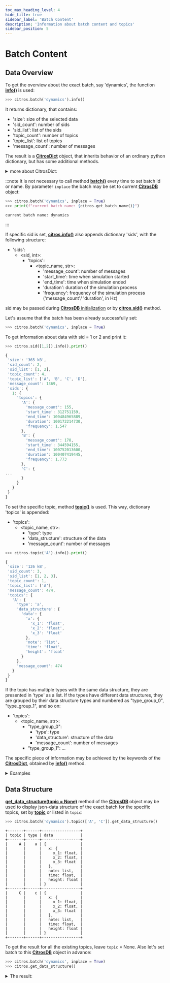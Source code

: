 ```yaml
---
toc_max_heading_level: 4
hide_title: true
sidebar_label: 'Batch Content'
description: 'Information about batch content and topics'
sidebar_position: 5
---
```

# Batch Content

## Data Overview

To get the overview about the exact batch, say 'dynamics', the function [**info()**](../documentation/data_access/citros_db.md#citros_data_analysis.data_access.citros_db.CitrosDB.info) is used:

```python
>>> citros.batch('dynamics').info()
```
It returns dictionary, that contains:
* 'size': size of the selected data
* 'sid_count': number of sids
* 'sid_list': list of the sids
* 'topic_count': number of topics
* 'topic_list': list of topics
* 'message_count': number of messages

The result is a [**CitrosDict**](../documentation/data_access/citros_dict.md#citros_data_analysis.data_access.citros_dict.CitrosDict) object, that inherits behavior of an ordinary python dictionary, but has some additional methods.

<details>
  <summary>more about CitrosDict:</summary>

[**CitrosDict**](../documentation/data_access/citros_dict.md#citros_data_analysis.data_access.citros_dict.CitrosDict) object can be converted to json string by the method [**to_json()**](../documentation/data_access/citros_dict.md#citros_data_analysis.data_access.citros_dict.CitrosDict.to_json):

```python
>>> citros.batch('dynamics').info().to_json()
```
```js
{
  "size": "534 kB",
  "sid_count": 3,
  "sid_list": [
    1,
    2,
    3
  ],
  "topic_count": 4,
  "topic_list": [
    "A",
    "B",
    "C",
    "D"
  ],
  "message_count": 2000
}
```
or printed by the method [**print()**](../documentation/data_access/citros_dict.md#citros_data_analysis.data_access.citros_dict.CitrosDict.print):

```python
>>> citros.batch('dynamics').info().print()
```
```js
{
 'size': '534 kB',
 'sid_count': 3,
 'sid_list': [1, 2, 3],
 'topic_count': 4,
 'topic_list': ['A', 'B', 'C', 'D'],
 'message_count': 2000
}
```
</details>

:::note
It is not necessary to call method [**batch()**](batch_overview.md#setting-batch) every time to set batch id or name. By parameter `inplace` the batch may be set to current [**CitrosDB**](getting_started.md#connection-to-the-database) object:
```python
>>> citros.batch('dynamics', inplace = True)
>>> print(f"current batch name: {citros.get_batch_name()}")
```

```text
current batch name: dynamics
```
:::

If specific sid is set, [**citros.info()**](../documentation/data_access/citros_db.md#citros_data_analysis.data_access.citros_db.CitrosDB.info) also appends dictionary 'sids', with the following structure:
* 'sids':
    * <sid, int>:
        * 'topics': 
            * <topic_name, str>:
               * 'message_count': number of messages
               * 'start_time': time when simulation started
               * 'end_time': time when simulation ended
               * 'duration': duration of the simulation process
               * 'frequency': frequency of the simulation process ('message_count'/ 'duration', in Hz)

sid may be passed during [**CitrosDB** initialization](getting_started.md#connection-to-the-database) or by [**citros.sid()**](query_data.md#sid-constraints) method.

Let's assume that the batch has been already successfully set:

```python
>>> citros.batch('dynamics', inplace = True)
```

To get information about data with sid = 1 or 2 and print it:

```python
>>> citros.sid([1,2]).info().print()
```
```js
{
 'size': '365 kB',
 'sid_count': 2,
 'sid_list': [1, 2],
 'topic_count': 4,
 'topic_list': ['A', 'B', 'C', 'D'],
 'message_count': 1369,
 'sids': {
   1: {
     'topics': {
       'A': {
         'message_count': 155,
         'start_time': 312751159,
         'end_time': 100484965889,
         'duration': 100172214730,
         'frequency': 1.547
       },
       'B': {
         'message_count': 178,
         'start_time': 344594155,
         'end_time': 100752013600,
         'duration': 100407419445,
         'frequency': 1.773
       },
       'C': {
...
       }
     }
   }
 }
}
```

To set the specific topic, method [**topic()**](../documentation/data_access/citros_db.md#citros_data_analysis.data_access.citros_db.CitrosDB.topic) is used.
This way, dictionary 'topics' is appended:
    
* 'topics':
    * <topic_name, str>:
        * 'type': type
        * 'data_structure': structure of the data
        * 'message_count': number of messages

```python
>>> citros.topic('A').info().print()
```
```js
{
 'size': '126 kB',
 'sid_count': 3,
 'sid_list': [1, 2, 3],
 'topic_count': 1,
 'topic_list': ['A'],
 'message_count': 474,
 'topics': {
   'A': {
     'type': 'a',
     'data_structure': {
       'data': {
         'x': {
           'x_1': 'float',
           'x_2': 'float',
           'x_3': 'float'
         },
         'note': 'list',
         'time': 'float',
         'height': 'float'
       }
     },
     'message_count': 474
   }
 }
}
```
If the topic has multiple types with the same data structure, they are presented in 'type' as a list. If the types have different data structures, they are grouped by their data structure types and numbered as "type_group_0", "type_group_1", and so on:
* 'topics':
    * <topic_name, str>:
        * "type_group_0":
            * 'type': type
            * 'data_structure': structure of the data
            * 'message_count': number of messages
        * "type_group_1":
           ...

The specific piece of information may be achieved by the keywords of the [**CitrosDict**](../documentation/data_access/citros_dict.md#citros_data_analysis.data_access.citros_dict.CitrosDict), obtained by [**info()**](../documentation/data_access/citros_db.md#citros_data_analysis.data_access.citros_db.CitrosDB.info) method.

<details>
  <summary>Examples</summary>

- Get total number of messages for sid = 1 or 2:

```python
#get information about sid equals 1 or 2 and assign the result to the variable 'inf_12':
inf_12 = citros.sid([1,2]).info()

#access number of messages by key 'message_count' and assign it to 'num':
num = inf_12['message_count']

#print:
print(f'total number of messages where sid = 1 or 2: {num}')
```
The result is:
```python
total number of messages where sid = 1 or 2: 1369
```

- Get number of messages for topic 'A' for each of these sids:
```python
#for sid equals 1, for topic 'A' get number of messages by 'message_count':
num_1 = inf_12['sids'][1]['topics']['A']['message_count']

#get number of messages for sid = 2, topic 'A':
num_2 = inf_12['sids'][2]['topics']['A']['message_count']

#print both numbers:
print(f'Number of messages in "A" for sid = 1: {num_1}, for sid = 2: {num_2}')
```
The output:
```text
Number of messages in "A" for sid = 1: 155, for sid = 2: 164
```
- Get structure of the topic 'A' and the total number of messages for this topic:
```python
#get information about topic 'A' and assign the resulting dictionary to the variable 'inf_A'
inf_A = citros.topic('A').info()

#get number of messages by 'message_count' keyword:
num = inf_A['message_count']

#print number of messages:
print(f'total number of messages in topic "A": {num}')

#print structure of the json-data column:
inf_A['topics']['A']['data_structure']['data'].print()
```
The result is:
```js
total number of messages in topic "A": 474
{
 'x': {
   'x_1': 'float',
   'x_2': 'float',
   'x_3': 'float'
 },
 'note': 'list',
 'time': 'float',
 'height': 'float'
}
```
</details>


## Data Structure

[**get_data_structure(topic = None)**](../documentation/data_access/citros_db.md#citros_data_analysis.data_access.citros_db.CitrosDB.get_data_structure) method of the [**CitrosDB**](getting_started.md#connection-to-the-database) object may be used to display json-data structure of the exact batch for the specific topics, set by [**topic**](../documentation/data_access/citros_db.md#citros_data_analysis.data_access.citros_db.CitrosDB.topic) or listed in `topic`:

```python
>>> citros.batch('dynamics').topic(['A', 'C']).get_data_structure()
```
```text
+-------+------+-----------------+
| topic | type | data            |
+-------+------+-----------------+
|     A |    a | {               |
|       |      |   x: {          |
|       |      |     x_1: float, |
|       |      |     x_2: float, |
|       |      |     x_3: float  |
|       |      |   },            |
|       |      |   note: list,   |
|       |      |   time: float,  |
|       |      |   height: float |
|       |      | }               |
+-------+------+-----------------+
|     C |    c | {               |
|       |      |   x: {          |
|       |      |     x_1: float, |
|       |      |     x_2: float, |
|       |      |     x_3: float  |
|       |      |   },            |
|       |      |   note: list,   |
|       |      |   time: float,  |
|       |      |   height: float |
|       |      | }               |
+-------+------+-----------------+
```

To get the result for all the existing topics, leave `topic` = None. Also let's set batch to this [**CitrosDB**](getting_started.md#connection-to-the-database) object in advance:

```python
>>> citros.batch('dynamics', inplace = True)
>>> citros.get_data_structure()
```
<details>
  <summary>The result:</summary>

```text
+-------+------+-----------------+
| topic | type | data            |
+-------+------+-----------------+
|     A |    a | {               |
|       |      |   x: {          |
|       |      |     x_1: float, |
|       |      |     x_2: float, |
|       |      |     x_3: float  |
|       |      |   },            |
|       |      |   note: list,   |
|       |      |   time: float,  |
|       |      |   height: float |
|       |      | }               |
+-------+------+-----------------+
|     B |    b | {               |
|       |      |   x: {          |
|       |      |     x_1: float, |
|       |      |     x_2: float, |
|       |      |     x_3: float  |
|       |      |   },            |
|       |      |   note: list,   |
|       |      |   time: float,  |
|       |      |   height: float |
|       |      | }               |
+-------+------+-----------------+
|     C |    c | {               |
|       |      |   x: {          |
|       |      |     x_1: float, |
|       |      |     x_2: float, |
|       |      |     x_3: float  |
|       |      |   },            |
|       |      |   note: list,   |
|       |      |   time: float,  |
|       |      |   height: float |
|       |      | }               |
+-------+------+-----------------+
```
</details>